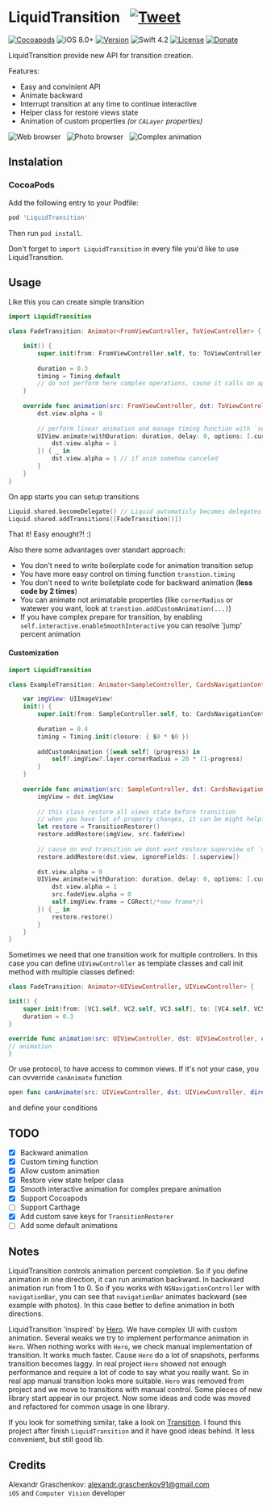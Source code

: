 # LiquidTransition &nbsp; [![Tweet](https://img.shields.io/twitter/url/http/shields.io.svg?style=social)](https://twitter.com/intent/tweet?text=Amazing%20library%20for%20iOS%20animated%20transitions&url=https://github.com/AlexandrGraschenkov/LiquidTransition)

[![Cocoapods](https://img.shields.io/badge/Cocoapods-Compatible-brightgreen.svg?style=flat)](https://cocoapods.org)
![iOS 8.0+](https://img.shields.io/badge/iOS-8.0%2B-blue.svg)
[![Version](https://img.shields.io/cocoapods/v/LiquidTransition.svg?style=flat)](https://cocoapods.org/pods/LiquidTransition)
![Swift 4.2](https://img.shields.io/badge/Swift-4.2-orange.svg)
[![License](https://img.shields.io/cocoapods/l/LiquidTransition.svg?style=flat)](https://github.com/AlexandrGraschenkov/LiquidTransition/blob/master/LICENSE.txt)
[![Donate](https://img.shields.io/badge/Donate-PayPal-blue.svg)](https://paypal.me/gralexdev)

LiquidTransition provide new API for transition creation. 

Features: 
* Easy and convinient API
* Animate backward
* Interrupt transition at any time to continue interactive
* Helper class for restore views state
* Animation of custom properties *(or `CALayer` properties)*

![Web browser](/../screenshots/gif/web_browser.gif?raw=true "Web browser") &nbsp;
![Photo browser](/../screenshots/gif/photo_browser.gif?raw=true "Photo browser") &nbsp;
![Complex animation](/../screenshots/gif/complex_animation.gif?raw=true "Complex animation")

## Instalation

### CocoaPods

Add the following entry to your Podfile:

```rb
pod 'LiquidTransition'
```

Then run `pod install`.

Don't forget to `import LiquidTransition` in every file you'd like to use LiquidTransition.

## Usage

Like this you can create simple transition
``` Swift
import LiquidTransition

class FadeTransition: Animator<FromViewController, ToViewController> {

    init() {
        super.init(from: FromViewController.self, to: ToViewController.self, direction: .both)
        
        duration = 0.3
        timing = Timing.default
        // do not perform here complex operations, cause it calls on app initialization
    }
    
    override func animation(src: FromViewController, dst: ToViewController, container: UIView, duration: Double) {
        dst.view.alpha = 0
        
        // perform linear animation and manage timing function with `self.timing`
        UIView.animate(withDuration: duration, delay: 0, options: [.curveLinear], animations: {
            dst.view.alpha = 1
        }) { _ in
            dst.view.alpha = 1 // if anim somehow canceled
        }
    }
}
```

On app starts you can setup transitions
``` Swift
Liquid.shared.becomeDelegate() // Liquid automaticly becomes delegates for all animated transitions
Liquid.shared.addTransitions([FadeTransition()])
```

That it! Easy enought?! :)

Also there some advantages over standart approach:
- You don't need to write boilerplate code for animation transition setup
- You have more easy control on timing function `transtion.timing`
- You don't need to write boiletplate code for backward animation (**less code by 2 times**)
- You can animate not animatable properties (like `cornerRadius` or watewer you want, look at `transtion.addCustomAnimation(...)`)
- If you have complex prepare for transition, by enabling `self.interactive.enableSmoothInteractive` you can resolve 'jump' percent animation

#### Customization

```Swift
import LiquidTransition

class ExampleTransition: Animator<SampleController, CardsNavigationController> {

    var imgView: UIImageView!
    init() {
        super.init(from: SampleController.self, to: CardsNavigationController.self, direction: .both)
        
        duration = 0.4
        timing = Timing.init(closure: { $0 * $0 })
        
        addCustomAnimation {[weak self] (progress) in
            self?.imgView?.layer.cornerRadius = 20 * (1-progress)
        }
    }
    
    override func animation(src: SampleController, dst: CardsNavigationController, container: UIView, duration: Double) {
        imgView = dst.imgView
        
        // this class restore all views state before transition
        // when you have lot of property changes, it can be might helpfull
        let restore = TransitionRestorer()
        restore.addRestore(imgView, src.fadeView)
        
        // cause on end transition we dont want restore superview of `src.view` and `dst.view`
        restore.addRestore(dst.view, ignoreFields: [.superview])
        
        dst.view.alpha = 0
        UIView.animate(withDuration: duration, delay: 0, options: [.curveLinear], animations: {
            dst.view.alpha = 1
            src.fadeView.alpha = 0
            self.imgView.frame = CGRect(/*new frame*/)
        }) { _ in
            restore.restore()
        }
    }
}
```

Sometimes we need that one transition work for multiple controllers. In this case you can define `UIViewController` as template classes and call init method with multiple classes defined:

```Swift
class FadeTransition: Animator<UIViewController, UIViewController> {

init() {
    super.init(from: [VC1.self, VC2.self, VC3.self], to: [VC4.self, VC5.self], direction: .both)
    duration = 0.3
}

override func animation(src: UIViewController, dst: UIViewController, container: UIView, duration: Double) {
// animation
}
```

Or use protocol, to have access to common views. If it's not your case, you can ovverride `canAnimate` function
```Swift
open func canAnimate(src: UIViewController, dst: UIViewController, direction animDirection: Direction) -> Bool
```
and define your conditions

## TODO

- [x] Backward animation
- [x] Custom timing function
- [x] Allow custom animation
- [x] Restore view state helper class
- [x] Smooth interactive animation for complex prepare animation
- [x] Support Cocoapods
- [ ] Support Carthage
- [x] Add custom save keys for `TransitionRestorer`
- [ ] Add some default animations

## Notes

LiquidTransition controls animation percent completion. So if you define animation in one direction, it can run animation backward. In backward animation run from 1 to 0. So if you works with `NSNavigationController` with `navigationBar`, you can see that `navigationBar` animates backward (see example with photos). In this case better to define animation in both directions.

LiquidTransition 'inspired' by [Hero](https://github.com/HeroTransitions/Hero). We have complex UI with custom animation. Several weaks we try to implement performance animation in `Hero`. When nothing works with `Hero`, we check manual implementation of transition. It works much faster. Cause `Hero` do a lot of snapshots, performs transition becomes laggy. In real project `Hero` showed not enough performance and require a lot of code to say what you really want. So in real app manual transition looks more suitable. `Hero` was removed from project and we move to transitions with manual control. Some pieces of new library start appear in our project. Now some ideas and code was moved and refactored for common usage in one library.

If you look for something similar, take a look on [Transition](https://github.com/Touchwonders/Transition). I found this project after finish `LiquidTransition` and it have good ideas behind. It less convenient, but still good lib.

## Credits

Alexandr Graschenkov: alexandr.graschenkov91@gmail.com <br>
`iOS` and `Computer Vision` developer
